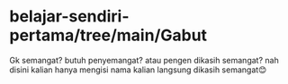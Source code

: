 # belajar-sendiri-pertama/tree/main/Gabut
Gk semangat? butuh penyemangat? atau pengen dikasih semangat? nah disini kalian hanya mengisi nama kalian langsung dikasih semangat😊
